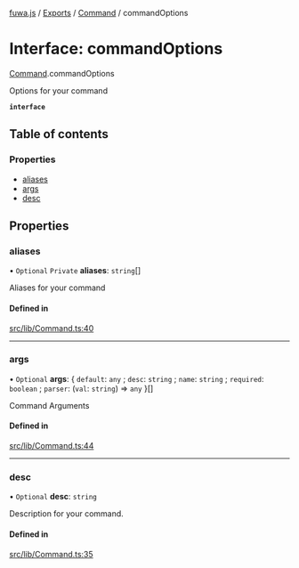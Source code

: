 [fuwa.js](../README.md) / [Exports](../modules.md) / [Command](../modules/Command.md) / commandOptions

# Interface: commandOptions

[Command](../modules/Command.md).commandOptions

Options for your command

**`interface`**

## Table of contents

### Properties

- [aliases](Command.commandOptions.md#aliases)
- [args](Command.commandOptions.md#args)
- [desc](Command.commandOptions.md#desc)

## Properties

### aliases

• `Optional` `Private` **aliases**: `string`[]

Aliases for your command

#### Defined in

[src/lib/Command.ts:40](https://github.com/Fuwajs/Fuwa.js/blob/6865cb6/src/lib/Command.ts#L40)

___

### args

• `Optional` **args**: { `default`: `any` ; `desc`: `string` ; `name`: `string` ; `required`: `boolean` ; `parser`: (`val`: `string`) => `any`  }[]

Command Arguments

#### Defined in

[src/lib/Command.ts:44](https://github.com/Fuwajs/Fuwa.js/blob/6865cb6/src/lib/Command.ts#L44)

___

### desc

• `Optional` **desc**: `string`

Description for your command.

#### Defined in

[src/lib/Command.ts:35](https://github.com/Fuwajs/Fuwa.js/blob/6865cb6/src/lib/Command.ts#L35)
